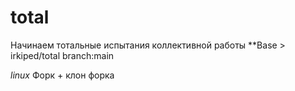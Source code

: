 # total
Начинаем тотальные испытания коллективной работы
**Base > irkiped/total branch:main

_linux_ Форк + клон форка 
